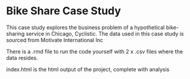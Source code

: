 # Bike Share Case Study

This case study explores the business problem of a hypothetical bike-sharing service in Chicago, Cyclistic. The data used in this case study is sourced from Motivate International Inc

There is a .rmd file to run the code yourself with 2 x .csv files where the data resides. 

index.html is the html output of the project, complete with analysis
